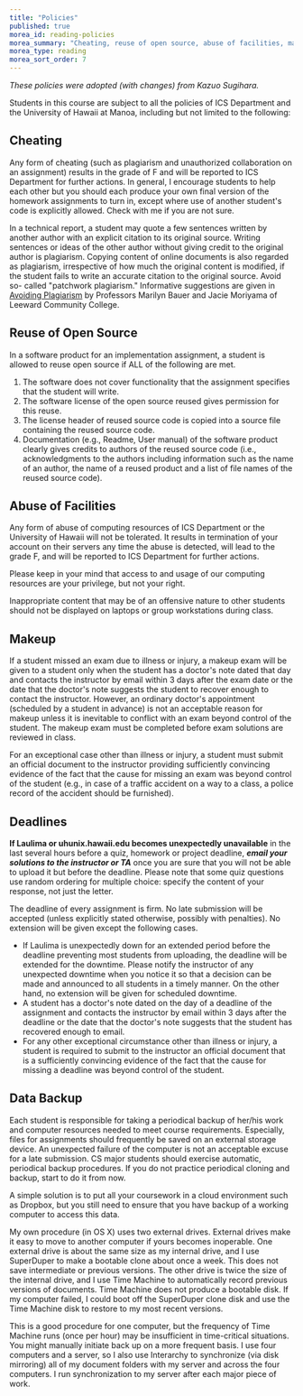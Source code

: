 ```yaml
---
title: "Policies"
published: true
morea_id: reading-policies
morea_summary: "Cheating, reuse of open source, abuse of facilities, makeups, and deadlines"
morea_type: reading
morea_sort_order: 7
---
```


_These policies were adopted (with changes) from Kazuo Sugihara._

Students in this course are subject to all the policies of ICS Department and
the University of Hawaii at Manoa, including but not limited to the following:

## Cheating

Any form of cheating (such as plagiarism and unauthorized collaboration on an
assignment) results in the grade of F and will be reported to ICS Department
for further actions. In general, I encourage students to help each other but
you should each produce your own final version of the homework assignments to
turn in, except where use of another student's code is explicitly allowed.
Check with me if you are not sure.

In a technical report, a student may quote a few sentences written by another
author with an explicit citation to its original source. Writing sentences or
ideas of the other author without giving credit to the original author is
plagiarism. Copying content of online documents is also regarded as
plagiarism, irrespective of how much the original content is modified, if the
student fails to write an accurate citation to the original source. Avoid so-
called "patchwork plagiarism." Informative suggestions are given in [Avoiding
Plagiarism](http://emedia.leeward.hawaii.edu/resources/plagiarism/05avoid.htm)
by Professors Marilyn Bauer and Jacie Moriyama of Leeward Community College.

## Reuse of Open Source

In a software product for an implementation assignment, a student is allowed
to reuse open source if ALL of the following are met.

  1. The software does not cover functionality that the assignment specifies that the student will write.
  2. The software license of the open source reused gives permission for this reuse.
  3. The license header of reused source code is copied into a source file containing the reused source code.
  4. Documentation (e.g., Readme, User manual) of the software product clearly gives credits to authors of the reused source code (i.e., acknowledgments to the authors including information such as the name of an author, the name of a reused product and a list of file names of the reused source code).

## Abuse of Facilities

Any form of abuse of computing resources of ICS Department or the University
of Hawaii will not be tolerated. It results in termination of your account on
their servers any time the abuse is detected, will lead to the grade F, and
will be reported to ICS Department for further actions.

Please keep in your mind that access to and usage of our computing resources
are your privilege, but not your right.

Inappropriate content that may be of an offensive nature to other students
should not be displayed on laptops or group workstations during class.

## Makeup

If a student missed an exam due to illness or injury, a makeup exam will be
given to a student only when the student has a doctor's note dated that day
and contacts the instructor by email within 3 days after the exam date or the
date that the doctor's note suggests the student to recover enough to contact
the instructor. However, an ordinary doctor's appointment (scheduled by a
student in advance) is not an acceptable reason for makeup unless it is
inevitable to conflict with an exam beyond control of the student. The makeup
exam must be completed before exam solutions are reviewed in class.

For an exceptional case other than illness or injury, a student must submit an
official document to the instructor providing sufficiently convincing evidence
of the fact that the cause for missing an exam was beyond control of the
student (e.g., in case of a traffic accident on a way to a class, a police
record of the accident should be furnished).

## Deadlines

**If Laulima or uhunix.hawaii.edu becomes unexpectedly unavailable** in the last several hours before a quiz, homework or project deadline, **_email your solutions to the instructor or TA_** once you are sure that you will not be able to upload it but before the deadline. Please note that some quiz questions use random ordering for multiple choice: specify the content of your response, not just the letter.

The deadline of every assignment is firm. No late submission will be accepted
(unless explicitly stated otherwise, possibly with penalties). No extension
will be given except the following cases.

  * If Laulima is unexpectedly down for an extended period before the deadline preventing most students from uploading, the deadline will be extended for the downtime. Please notify the instructor of any unexpected downtime when you notice it so that a decision can be made and announced to all students in a timely manner. On the other hand, no extension will be given for scheduled downtime.
  * A student has a doctor's note dated on the day of a deadline of the assignment and contacts the instructor by email within 3 days after the deadline or the date that the doctor's note suggests that the student has recovered enough to email.
  * For any other exceptional circumstance other than illness or injury, a student is required to submit to the instructor an official document that is a sufficiently convincing evidence of the fact that the cause for missing a deadline was beyond control of the student.

## Data Backup

Each student is responsible for taking a periodical backup of her/his work and
computer resources needed to meet course requirements. Especially, files for
assignments should frequently be saved on an external storage device. An
unexpected failure of the computer is not an acceptable excuse for a late
submission. CS major students should exercise automatic, periodical backup
procedures. If you do not practice periodical cloning and backup, start to do
it from now.

A simple solution is to put all your coursework in a cloud environment such as
Dropbox, but you still need to ensure that you have backup of a working
computer to access this data.

My own procedure (in OS X) uses two external drives. External drives make it
easy to move to another computer if yours becomes inoperable. One external
drive is about the same size as my internal drive, and I use SuperDuper to
make a bootable clone about once a week. This does not save intermediate or
previous versions. The other drive is twice the size of the internal drive,
and I use Time Machine to automatically record previous versions of documents.
Time Machine does not produce a bootable disk. If my computer failed, I could
boot off the SuperDuper clone disk and use the Time Machine disk to restore to
my most recent versions.

This is a good procedure for one computer, but the frequency of Time Machine
runs (once per hour) may be insufficient in time-critical situations. You
might manually initiate back up on a more frequent basis. I use four computers
and a server, so I also use Interarchy to synchronize (via disk mirroring) all
of my document folders with my server and across the four computers. I run
synchronization to my server after each major piece of work.

